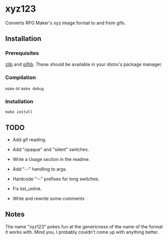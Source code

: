 xyz123
======

Converts RPG Maker's xyz image format to and from gifs.

Installation
------------

### Prerequisites ###

[zlib][] and [giflib][].
These should be available in your distro's package manager.

[zlib]: http://zlib.net/
[giflib]: http://sourceforge.net/projects/giflib/

### Compilation ###

`make` or `make debug`

### Installation ###

`make install`

TODO
----

- Add gif reading.

- Add "opaque" and "silent" switches.

- Write a Usage section in the readme.

- Add "--" handling to args.

- Hardcode "--" prefixes for long switches.

- Fix list\_unlink.

- Write and rewrite some comments

Notes
-----

The name "xyz123" pokes fun at the genericness of the name of the format it
works with. Mind you, I probably couldn't come up with anything better.

